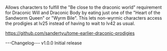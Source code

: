 Allows characters to fulfill the "Be close to the draconic world" requirement for Draconic Will and Draconic Body by eating just one of the "Heart of the Sandworm Queen" or "Wyrm Bile". This lets non-wyrmic characters access the prodigies at lv25 instead of having to wait to lv42 as usual.

https://github.com/sandertyu/tome-earlier-draconic-prodigies

---Changelog---
v1.0.0 Initial release
